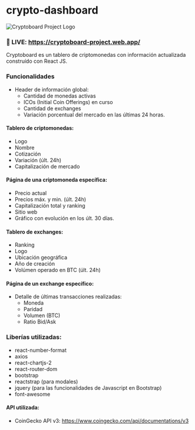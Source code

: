 # crypto-dashboard

![Cryptoboard Project Logo](https://i.imgur.com/I7sBa8s.png)

### 🔴 LIVE: https://cryptoboard-project.web.app/

Cryptoboard es un tablero de criptomonedas con información actualizada construído con React JS. 

### Funcionalidades
- Header de información global:
  - Cantidad de monedas activas
  - ICOs (Initial Coin Offerings) en curso
  - Cantidad de exchanges
  - Variación porcentual del mercado en las últimas 24 horas.
  
#### Tablero de criptomonedas:
- Logo
- Nombre
- Cotización
- Variación (últ. 24h)
- Capitalización de mercado
  
#### Página de una criptomoneda específica:
- Precio actual
- Precios máx. y min. (últ. 24h)
- Capitalización total y ranking
- Sitio web
- Gráfico con evolución en los últ. 30 días.
  
#### Tablero de exchanges:
- Ranking
- Logo
- Ubicación geográfica
- Año de creación
- Volúmen operado en BTC (últ. 24h)

#### Página de un exchange específico:
- Detalle de últimas transacciones realizadas:
  - Moneda
  - Paridad
  - Volumen (BTC)
  - Ratio Bid/Ask

### Liberías utilizadas:
- react-number-format
- axios
- react-chartjs-2
- react-router-dom
- bootstrap
- reactstrap (para modales)
- jquery (para las funcionalidades de Javascript en Bootstrap)
- font-awesome

#### API utilizada:

- CoinGecko API v3: https://www.coingecko.com/api/documentations/v3
